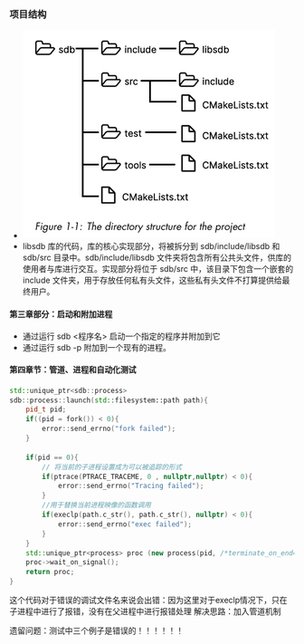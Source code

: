### 项目结构
- ![alt text](image.png)
- libsdb 库的代码，库的核心实现部分，将被拆分到 sdb/include/libsdb 和 sdb/src 目录中。sdb/include/libsdb 文件夹将包含所有公共头文件，供库的使用者与库进行交互。实现部分将位于 sdb/src 中，该目录下包含一个嵌套的 include 文件夹，用于存放任何私有头文件，这些私有头文件不打算提供给最终用户。

#### 第三章部分：启动和附加进程
- 通过运行 sdb <程序名> 启动一个指定的程序并附加到它
- 通过运行 sdb -p <pid> 附加到一个现有的进程。


#### 第四章节：管道、进程和自动化测试
```cpp
std::unique_ptr<sdb::process>
sdb::process::launch(std::filesystem::path path){
    pid_t pid;
    if((pid = fork()) < 0){
        error::send_errno("fork failed");
    }

    if(pid == 0){
        // 将当前的子进程设置成为可以被追踪的形式
        if(ptrace(PTRACE_TRACEME, 0 , nullptr,nullptr) < 0){
            error::send_errno("Tracing failed");
        }
        //用于替换当前进程映像的函数调用
        if(execlp(path.c_str(), path.c_str(), nullptr) < 0){
            error::send_errno("exec failed");
        }
    }
    std::unique_ptr<process> proc (new process(pid, /*terminate_on_end=*/ true));
    proc->wait_on_signal();
    return proc;
}
```

这个代码对于错误的调试文件名来说会出错：因为这里对于execlp情况下，只在子进程中进行了报错，没有在父进程中进行报错处理
解决思路：加入管道机制

遗留问题：测试中三个例子是错误的！！！！！！


